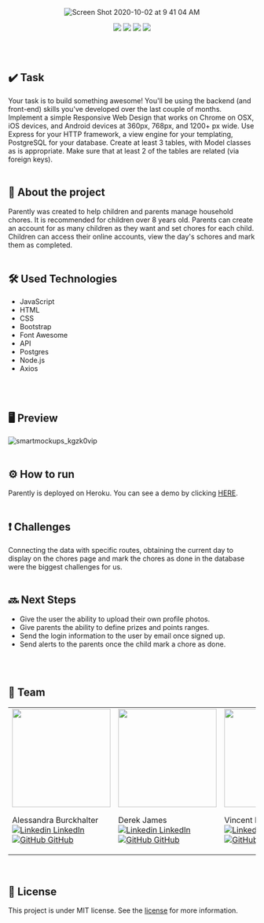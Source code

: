 <p align="center">
<img  alt="Screen Shot 2020-10-02 at 9 41 04 AM" src="https://user-images.githubusercontent.com/68092946/96671832-c9353f00-1330-11eb-802a-061cc144f092.png"></p>
<p align="center">
<img src="https://img.shields.io/github/issues/alessandraburckhalter/Full-Stack-Project?color=%2330bf8a"> <img src="https://img.shields.io/github/forks/alessandraburckhalter/Full-Stack-Project?color=%2330bf8a"> <img src="https://img.shields.io/github/stars/alessandraburckhalter/Full-Stack-Project?color=%2330bf8a"> <img src="https://img.shields.io/github/license/alessandraburckhalter/Full-Stack-Project?color=%2330bf8a"></p>

<br>
<br>

## :heavy_check_mark: Task
Your task is to build something awesome! You'll be using the backend (and front-end) skills you've developed over the last couple of months. Implement a simple Responsive Web Design that works on Chrome on OSX, iOS devices, and Android devices at 360px, 768px, and 1200+ px wide. Use Express for your HTTP framework, a view engine for your templating, PostgreSQL for your database. Create at least 3 tables, with Model classes as is appropriate. Make sure that at least 2 of the tables are related (via foreign keys).
<br>
<br>

## :book: About the project
Parently was created to help children and parents manage household chores. It is recommended for children over 8 years old. Parents can create an account for as many children as they want and set chores for each child. Children can access their online accounts, view the day's schores and mark them as completed.
<br>
<br>

## :hammer_and_wrench: Used Technologies 
* JavaScript
* HTML
* CSS
* Bootstrap
* Font Awesome
* API
* Postgres
* Node.js
* Axios
<br>
<br>

## 🖥 Preview
![smartmockups_kgzk0vip](https://user-images.githubusercontent.com/68092946/97828231-7f374c00-1c94-11eb-8e39-f665734a3a2e.png)
<br>
<br>

## ⚙ How to run 
Parently is deployed on Heroku. You can see a demo by clicking [HERE](https://best-parently.herokuapp.com).
<br>
<br>

## :heavy_exclamation_mark: Challenges
Connecting the data with specific routes, obtaining the current day to display on the chores page and mark the chores as done in the database were the biggest challenges for us.
<br>
<br>

## :soon: Next Steps
* Give the user the ability to upload their own profile photos.
* Give parents the ability to define prizes and points ranges.
* Send the login information to the user by email once signed up.
* Send alerts to the parents once the child mark a chore as done.
<br>
<br>

## :busts_in_silhouette: Team

<table>
  <tr>
 <td <a href="https://github.com/alessandraburckhalter">
  <img width="200" src="https://avatars2.githubusercontent.com/u/68092946?s=460&u=d7183c6fbffcaf53cc3d21b6eac86ef0cddb34e8&v=4">
</a>

Alessandra Burckhalter <br>
[![Linkedin](https://i.stack.imgur.com/gVE0j.png) LinkedIn](https://www.linkedin.com/in/alessandra-burckhalter/)
&nbsp;
[![GitHub](https://i.stack.imgur.com/tskMh.png) GitHub](https://github.com/alessandraburckhalter)</td>


 <td <a href="hhttps://github.com/Derekjames93">
  <img width="200" src="https://avatars0.githubusercontent.com/u/69772944?s=460&v=4">
</a>

Derek James <br>
[![Linkedin](https://i.stack.imgur.com/gVE0j.png) LinkedIn](https://www.linkedin.com/in/derek-james-40287610b/)
&nbsp;
[![GitHub](https://i.stack.imgur.com/tskMh.png) GitHub](https://github.com/Derekjames93)</td>

 <td <a href="https://github.com/Varobinson">
  <img width="200" src="https://avatars3.githubusercontent.com/u/59773500?s=460&u=5e9b971c994028ab7b7af61025fa5ac4bf06b29d&v=4">
</a>

Vincent Robinson <br>
[![Linkedin](https://i.stack.imgur.com/gVE0j.png) LinkedIn](https://www.linkedin.com/in/vincentarobinson/)
&nbsp;
[![GitHub](https://i.stack.imgur.com/tskMh.png) GitHub](https://github.com/Varobinson)</td>

  </tr>
</table>


<br>

## :page_with_curl: License
This project is under MIT license. See the [license](https://opensource.org/licenses/MIT) for more information.
<br /> 
<br /> 


